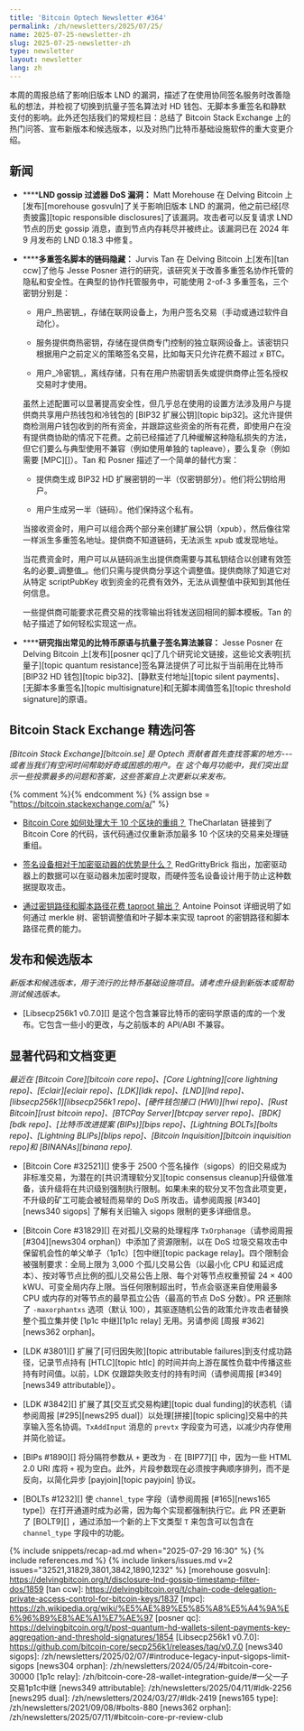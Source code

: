```yaml
---
title: 'Bitcoin Optech Newsletter #364'
permalink: /zh/newsletters/2025/07/25/
name: 2025-07-25-newsletter-zh
slug: 2025-07-25-newsletter-zh
type: newsletter
layout: newsletter
lang: zh
---
```

本周的周报总结了影响旧版本 LND 的漏洞，描述了在使用协同签名服务时改善隐私的想法，并检视了切换到抗量子签名算法对 HD 钱包、无脚本多重签名和静默支付的影响。此外还包括我们的常规栏目：总结了 Bitcoin Stack Exchange 上的热门问答、宣布新版本和候选版本，以及对热门比特币基础设施软件的重大变更介绍。

## 新闻

- **<!--lnd-gossip-filter-dos-vulnerability-->****LND gossip 过滤器 DoS 漏洞：** Matt Morehouse 在 Delving Bitcoin 上[发布][morehouse gosvuln]了关于影响旧版本 LND 的漏洞，他之前已经[尽责披露][topic responsible disclosures]了该漏洞。攻击者可以反复请求 LND 节点的历史 gossip 消息，直到节点内存耗尽并被终止。该漏洞已在 2024 年 9 月发布的 LND 0.18.3 中修复。

- **<!--chain-code-withholding-for-multisig-scripts-->****多重签名脚本的链码隐藏：** Jurvis Tan 在 Delving Bitcoin 上[发布][tan ccw]了他与 Jesse Posner 进行的研究，该研究关于改善多重签名协作托管的隐私和安全性。在典型的协作托管服务中，可能使用 2-of-3 多重签名，三个密钥分别是：

  - 用户_热密钥_，存储在联网设备上，为用户签名交易（手动或通过软件自动化）。

  - 服务提供商热密钥，存储在提供商专门控制的独立联网设备上。该密钥只根据用户之前定义的策略签名交易，比如每天只允许花费不超过 _x_ BTC。

  - 用户_冷密钥_，离线存储，只有在用户热密钥丢失或提供商停止签名授权交易时才使用。

  虽然上述配置可以显著提高安全性，但几乎总在使用的设置方法涉及用户与提供商共享用户热钱包和冷钱包的 [BIP32 扩展公钥][topic bip32]。这允许提供商检测用户钱包收到的所有资金，并跟踪这些资金的所有花费，即使用户在没有提供商协助的情况下花费。之前已经描述了几种缓解这种隐私损失的方法，但它们要么与典型使用不兼容（例如使用单独的 tapleave），要么复杂（例如需要 [MPC][]）。Tan 和 Posner 描述了一个简单的替代方案：

  - 提供商生成 BIP32 HD 扩展密钥的一半（仅密钥部分）。他们将公钥给用户。

  - 用户生成另一半（链码）。他们保持这个私有。

  当接收资金时，用户可以组合两个部分来创建扩展公钥（xpub），然后像往常一样派生多重签名地址。提供商不知道链码，无法派生 xpub 或发现地址。

  当花费资金时，用户可以从链码派生出提供商需要与其私钥结合以创建有效签名的必要_调整值_。他们只需与提供商分享这个调整值。提供商除了知道它对从特定 scriptPubKey 收到资金的花费有效外，无法从调整值中获知到其他任何信息。

  一些提供商可能要求花费交易的找零输出将钱发送回相同的脚本模板。Tan 的帖子描述了如何轻松实现这一点。

- **<!--research-indicates-common-bitcoin-primitives-are-compatible-with-quantum-resistant-signature-algorithms-->****研究指出常见的比特币原语与抗量子签名算法兼容：** Jesse Posner 在 Delving Bitcoin 上[发布][posner qc]了几个研究论文链接，这些论文表明[抗量子][topic quantum resistance]签名算法提供了可比拟于当前用在比特币 [BIP32 HD 钱包][topic bip32]、[静默支付地址][topic silent payments]、[无脚本多重签名][topic multisignature]和[无脚本阈值签名][topic threshold signature]的原语。

## Bitcoin Stack Exchange 精选问答

*[Bitcoin Stack Exchange][bitcoin.se] 是 Optech 贡献者首先查找答案的地方---或者当我们有空闲时间帮助好奇或困惑的用户。在
这个每月功能中，我们突出显示一些投票最多的问题和答案，这些答案自上次更新以来发布。*

{% comment %}<!-- https://bitcoin.stackexchange.com/search?tab=votes&q=created%3a1m..%20is%3aanswer -->{% endcomment %}
{% assign bse = "https://bitcoin.stackexchange.com/a/" %}

- [<!--how-does-bitcoin-core-handle-reorgs-larger-than-10-blocks-->Bitcoin Core 如何处理大于 10 个区块的重组？]({{bse}}127512)
  TheCharlatan 链接到了 Bitcoin Core 的代码，该代码通过仅重新添加最多 10 个区块的交易来处理链重组。

- [<!--advantages-of-a-signing-device-over-an-encrypted-drive-->签名设备相对于加密驱动器的优势是什么？]({{bse}}127596)
  RedGrittyBrick 指出，加密驱动器上的数据可以在驱动器未加密时提取，而硬件签名设备设计用于防止这种数据提取攻击。

- [<!--spending-a-taproot-output-through-the-keypath-and-scriptpath-->通过密钥路径和脚本路径花费 taproot 输出？]({{bse}}127601)
  Antoine Poinsot 详细说明了如何通过 merkle 树、密钥调整值和叶子脚本来实现 taproot 的密钥路径和脚本路径花费的能力。

## 发布和候选版本

_新版本和候选版本，用于流行的比特币基础设施项目。请考虑升级到新版本或帮助测试候选版本。_

- [Libsecp256k1 v0.7.0][] 是这个包含兼容比特币的密码学原语的库的一个发布。它包含一些小的更改，与之前版本的 API/ABI 不兼容。

## 显著代码和文档变更

_最近在 [Bitcoin Core][bitcoin core repo]、[Core Lightning][core lightning repo]、[Eclair][eclair repo]、[LDK][ldk repo]、[LND][lnd repo]、[libsecp256k1][libsecp256k1 repo]、[硬件钱包接口 (HWI)][hwi repo]、[Rust Bitcoin][rust bitcoin repo]、[BTCPay Server][btcpay server repo]、[BDK][bdk repo]、[比特币改进提案 (BIPs)][bips repo]、[Lightning BOLTs][bolts repo]、[Lightning BLIPs][blips repo]、[Bitcoin Inquisition][bitcoin inquisition repo]和 [BINANAs][binana repo]._

- [Bitcoin Core #32521][] 使多于 2500 个签名操作（sigops）的旧交易成为非标准交易，为潜在的[共识清理软分叉][topic consensus cleanup]升级做准备，该升级将在共识级别强制执行限制。如果未来的软分叉不包含此项变更，不升级的矿工可能会被轻而易举的 DoS 所攻击。请参阅周报 [#340][news340 sigops] 了解有关旧输入 sigops 限制的更多详细信息。

- [Bitcoin Core #31829][] 在对孤儿交易的处理程序 `TxOrphanage`（请参阅周报 [#304][news304 orphan]）中添加了资源限制，以在 DoS 垃圾交易攻击中保留机会性的单父单子（1p1c）[包中继][topic package relay]。四个限制会被强制要求：全局上限为 3,000 个孤儿交易公告（以最小化 CPU 和延迟成本）、按对等节点比例的孤儿交易公告上限、每个对等节点权重预留 24 × 400 kWU、可变全局内存上限。当任何限制超出时，节点会驱逐来自使用最多 CPU 或内存的对等节点的最早孤立公告（最高的节点 DoS 分数）。PR 还删除了 `‑maxorphantxs` 选项（默认 100），其驱逐随机公告的政策允许攻击者替换整个孤立集并使 [1p1c 中继][1p1c relay] 无用。另请参阅 [周报 #362][news362 orphan]。

- [LDK #3801][] 扩展了[可归因失败][topic attributable failures]到支付成功路径，记录节点持有 [HTLC][topic htlc] 的时间并向上游在属性负载中传播这些持有时间值。以前，LDK 仅跟踪失败支付的持有时间（请参阅周报 [#349][news349 attributable]）。

- [LDK #3842][] 扩展了其[交互式交易构建][topic dual funding]的状态机（请参阅周报 [#295][news295 dual]）以处理[拼接][topic splicing]交易中的共享输入签名协调。`TxAddInput` 消息的 `prevtx` 字段变为可选，以减少内存使用并简化验证。

- [BIPs #1890][] 将分隔符参数从 `+` 更改为 `-` 在 [BIP77][] 中，因为一些 HTML 2.0 URI 库将 `+` 视为空白。此外，片段参数现在必须按字典顺序排列，而不是反向，以简化异步 [payjoin][topic payjoin] 协议。

- [BOLTs #1232][] 使 `channel_type` 字段（请参阅周报 [#165][news165 type]）在打开通道时成为必需，因为每个实现都强制执行它。此 PR 还更新了 [BOLT9][] ，通过添加一个新的上下文类型 `T` 来包含可以包含在 `channel_type` 字段中的功能。

{% include snippets/recap-ad.md when="2025-07-29 16:30" %}
{% include references.md %}
{% include linkers/issues.md v=2 issues="32521,31829,3801,3842,1890,1232" %}
[morehouse gosvuln]: https://delvingbitcoin.org/t/disclosure-lnd-gossip-timestamp-filter-dos/1859
[tan ccw]: https://delvingbitcoin.org/t/chain-code-delegation-private-access-control-for-bitcoin-keys/1837
[mpc]: https://zh.wikipedia.org/wiki/%E5%AE%89%E5%85%A8%E5%A4%9A%E6%96%B9%E8%AE%A1%E7%AE%97
[posner qc]: https://delvingbitcoin.org/t/post-quantum-hd-wallets-silent-payments-key-aggregation-and-threshold-signatures/1854
[Libsecp256k1 v0.7.0]: https://github.com/bitcoin-core/secp256k1/releases/tag/v0.7.0
[news340 sigops]: /zh/newsletters/2025/02/07/#introduce-legacy-input-sigops-limit-sigops
[news304 orphan]: /zh/newsletters/2024/05/24/#bitcoin-core-30000
[1p1c relay]: /zh/bitcoin-core-28-wallet-integration-guide/#一父一子交易1p1c中继
[news349 attributable]: /zh/newsletters/2025/04/11/#ldk-2256
[news295 dual]: /zh/newsletters/2024/03/27/#ldk-2419
[news165 type]: /zh/newsletters/2021/09/08/#bolts-880
[news362 orphan]: /zh/newsletters/2025/07/11/#bitcoin-core-pr-review-club
